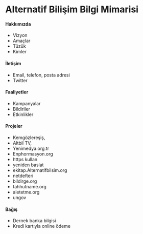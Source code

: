 # Alternatif Bilişim Bilgi Mimarisi

#### Hakkımızda
  - Vizyon
  - Amaçlar
  - Tüzük
  - Kimler

#### İletişim
  - Email, telefon, posta adresi
  - Twitter

#### Faaliyetler
  - Kampanyalar
  - Bildiriler
  - Etkinlikler

#### Projeler
  - Kemgözlereşiş,
  - Altbil TV,
  - Yenimedya.org.tr
  - Enphormasyon.org
  - https kullan
  - yeniden baslat
  - ekitap.Alternatifbilsim.org
  - netdefteri
  - bildirge.org
  - tahhutname.org
  - aletetme.org
  - ungov

#### Bağış
  - Dernek banka bilgisi
  - Kredi kartıyla online ödeme
